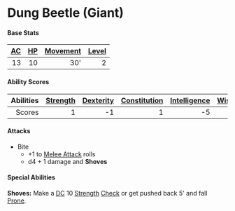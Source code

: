 # Dung Beetle (Giant)

#### Base Stats

| [AC](../../../Player%20Characters/Derived%20Statistics/Armor%20Class.md) | [HP](../../../Player%20Characters/Derived%20Statistics/Health%20Points.md) | [Movement](../../../Game%20Procedures/Movement.md) | [Level](../../../Player%20Characters/Derived%20Statistics/Level.md) |
| -----------------------------------------------------------------------: | -------------------------------------------------------------------------: | -------------------------------------------------: | ------------------------------------------------------------------: |
|                                                                       13 |                                                                         10 |                                                30' |                                                                   2 |
#### Ability Scores

| Abilities | [Strength](../../../Player%20Characters/Chosen%20Statistics/Strength.md) | [Dexterity](../../../Player%20Characters/Chosen%20Statistics/Dexterity.md) | [Constitution](../../../Player%20Characters/Chosen%20Statistics/Constitution.md) | [Intelligence](../../../Player%20Characters/Chosen%20Statistics/Intelligence.md) | [Wisdom](../../../Player%20Characters/Chosen%20Statistics/Wisdom.md)<br> | [Charisma](../../../Player%20Characters/Chosen%20Statistics/Charisma.md)<br> |
| --------: | -----------------------------------------------------------------------: | -------------------------------------------------------------------------: | -------------------------------------------------------------------------------: | -------------------------------------------------------------------------------: | -----------------------------------------------------------------------: | ---------------------------------------------------------------------------: |
|    Scores |                                                                        1 |                                                                         -1 |                                                                                1 |                                                                               -5 |                                                                       -1 |                                                                           -3 |
#### Attacks
- Bite
	- +1 to [Melee Attack](../../../Game%20Procedures/Melee%20Attack.md) rolls
	- d4 + 1 damage and **Shoves**
#### Special Abilities
**Shoves:** Make a [DC](../../../Game%20Procedures/DC.md) 10 [Strength](../../../Player%20Characters/Chosen%20Statistics/Strength.md) [Check](../../../Game%20Procedures/Check.md) or get pushed back 5' and fall [Prone](../../../Conditions/Prone.md).